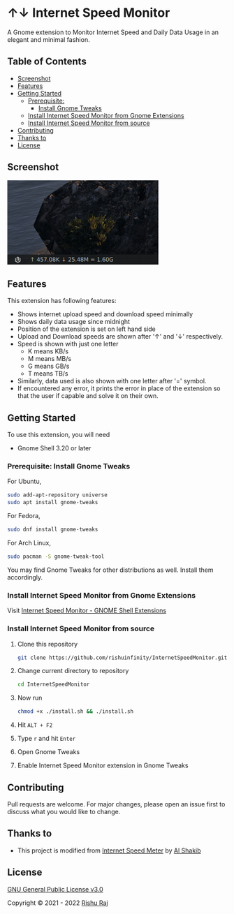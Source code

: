 # ↑↓ Internet Speed Monitor

A Gnome extension to Monitor Internet Speed and Daily Data Usage in an elegant and minimal fashion.

## Table of Contents

* [Screenshot](#screenshot)
* [Features](#features)
* [Getting Started](#getting-started)
  + [Prerequisite:](#prerequisite-)
    - [Install Gnome Tweaks](#install-gnome-tweaks)
  + [Install Internet Speed Monitor from Gnome Extensions](#install-internet-speed-monitor-from-gnome-extensions)
  + [Install Internet Speed Monitor from source](#install-internet-speed-monitor-from-source)
* [Contributing](#contributing)
* [Thanks to](#thanks-to)
* [License](#license)


## Screenshot

![Screenshot](screenshot.png)

## Features

This extension has following features:

- Shows internet upload speed and download speed minimally
- Shows daily data usage since midnight
- Position of the extension is set on left hand side
- Upload and Download speeds are shown after '↑' and '↓' respectively.
- Speed is shown with just one letter
   + K means KB/s
   + M means MB/s
   + G means GB/s
   + T means TB/s
- Similarly, data used is also shown with one letter after '=' symbol.
- If encountered any error, it prints the error in place
   of the extension so that the user if capable and solve it on their own.

## Getting Started

To use this extension, you will need

- Gnome Shell 3.20 or later

### Prerequisite: Install Gnome Tweaks

For Ubuntu,

```bash
sudo add-apt-repository universe
sudo apt install gnome-tweaks
```

For Fedora,

```bash
sudo dnf install gnome-tweaks
```

For Arch Linux,

```bash
sudo pacman -S gnome-tweak-tool
```

You may find Gnome Tweaks for other distributions as well. Install them accordingly.

### Install Internet Speed Monitor from Gnome Extensions

Visit [Internet Speed Monitor - GNOME Shell Extensions](https://extensions.gnome.org/extension/) 

### Install Internet Speed Monitor from source

1. Clone this repository

   ```bash
   git clone https://github.com/rishuinfinity/InternetSpeedMonitor.git
   ```

2. Change current directory to repository

   ```bash
   cd InternetSpeedMonitor
   ```

3. Now run

   ```bash
   chmod +x ./install.sh && ./install.sh
   ```

4. Hit `ALT + F2`

5. Type `r` and hit `Enter`

6. Open Gnome Tweaks 

7. Enable Internet Speed Monitor extension in Gnome Tweaks

## Contributing

Pull requests are welcome. For major changes, please open an issue first to discuss what you would like to change.

## Thanks to

- This project is modified from [Internet Speed Meter](https://github.com/AlShakib/InternetSpeedMeter) by [Al Shakib](https://alshakib.dev) 

## License

[GNU General Public License v3.0](LICENSE)

Copyright © 2021 - 2022 [Rishu Raj](https://github.com/rishuinfinity)

